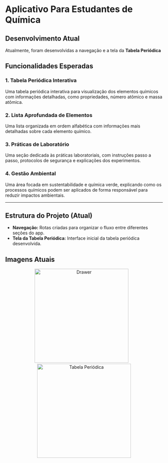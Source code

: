 # Aplicativo Para Estudantes de Química

## Desenvolvimento Atual
Atualmente, foram desenvolvidas a navegação e a tela da **Tabela Periódica**

## Funcionalidades Esperadas

### 1. **Tabela Periódica Interativa**
Uma tabela periódica interativa para visualização dos elementos químicos com informações detalhadas, como propriedades, número atômico e massa atômica.

### 2. **Lista Aprofundada de Elementos**
Uma lista organizada em ordem alfabética com informações mais detalhadas sobre cada elemento químico.

### 3. **Práticas de Laboratório**
Uma seção dedicada às práticas laboratoriais, com instruções passo a passo, protocolos de segurança e explicações dos experimentos.

### 4. **Gestão Ambiental**
Uma área focada em sustentabilidade e química verde, explicando como os processos químicos podem ser aplicados de forma responsável para reduzir impactos ambientais.

---

## Estrutura do Projeto (Atual)

- **Navegação:** Rotas criadas para organizar o fluxo entre diferentes seções do app.
- **Tela da Tabela Periódica:** Interface inicial da tabela periódica desenvolvida.

## Imagens Atuais

<p align="center">
  <img src="https://github.com/user-attachments/assets/22240c3d-e491-4a81-bc8d-c07b5247b745" alt="Drawer" width="300"/>
  <span>&nbsp;&nbsp;&nbsp;</span>  <!-- Espaço entre as imagens -->
  <img src="https://github.com/user-attachments/assets/e2e4c986-800f-44a4-b6f8-7bc001cb165a" alt="Tabela Periódica" width="300"/>
</p>

